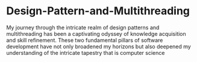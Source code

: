 # Design-Pattern-and-Multithreading
My journey through the intricate realm of design patterns and multithreading has been a captivating odyssey of knowledge acquisition and skill refinement. These two fundamental pillars of software development have not only broadened my horizons but also deepened my understanding of the intricate tapestry that is computer science

